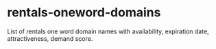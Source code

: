 # rentals-oneword-domains
List of rentals one word domain names with availability, expiration date, attractiveness, demand score.
